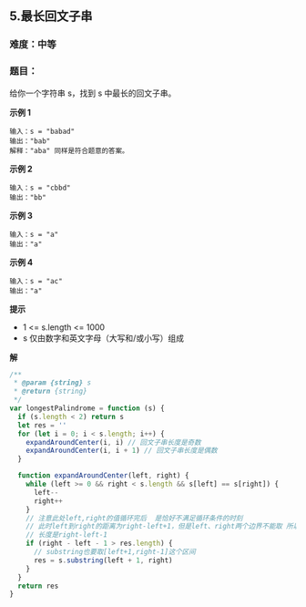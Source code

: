 ## 5.最长回文子串
### 难度：中等  

### 题目：  
给你一个字符串 s，找到 s 中最长的回文子串。


**示例 1**

```
输入：s = "babad"
输出："bab"
解释："aba" 同样是符合题意的答案。
```
**示例 2**

```
输入：s = "cbbd"
输出："bb"
```
**示例 3**

```
输入：s = "a"
输出："a"
```
**示例 4**

```
输入：s = "ac"
输出："a"
```

**提示**
+ 1 <= s.length <= 1000
+ s 仅由数字和英文字母（大写和/或小写）组成

**解**
```js
/**
 * @param {string} s
 * @return {string}
 */
var longestPalindrome = function (s) {
  if (s.length < 2) return s
  let res = ''
  for (let i = 0; i < s.length; i++) {
    expandAroundCenter(i, i) // 回文子串长度是奇数
    expandAroundCenter(i, i + 1) // 回文子串长度是偶数
  }

  function expandAroundCenter(left, right) {
    while (left >= 0 && right < s.length && s[left] == s[right]) {
      left--
      right++
    }
    // 注意此处left,right的值循环完后  是恰好不满足循环条件的时刻
    // 此时left到right的距离为right-left+1，但是left、right两个边界不能取 所以应该取left+1到right-1的区间
    // 长度是right-left-1
    if (right - left - 1 > res.length) {
      // substring也要取[left+1,right-1]这个区间 
      res = s.substring(left + 1, right)
    }
  }
  return res
}

```